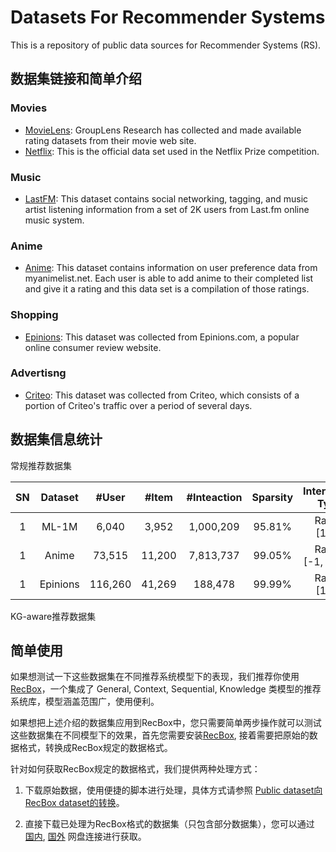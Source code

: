 # Datasets For Recommender Systems

This is a repository of public data sources for Recommender Systems (RS). 

## 数据集链接和简单介绍

### Movies
- [MovieLens](https://grouplens.org/datasets/movielens/): GroupLens Research has collected and made available rating datasets from their movie web site.
- [Netflix](https://www.kaggle.com/netflix-inc/netflix-prize-data): This is the official data set used in the Netflix Prize competition.

### Music
- [LastFM](https://grouplens.org/datasets/hetrec-2011/): This dataset contains social networking, tagging, and music artist listening information from a set of 2K users from Last.fm online music system.

### Anime
- [Anime](https://www.kaggle.com/CooperUnion/anime-recommendations-database): This dataset contains information on user preference data from myanimelist.net. Each user is able to add anime to their completed list and give it a rating and this data set is a compilation of those ratings.

### Shopping
- [Epinions](https://cseweb.ucsd.edu/~jmcauley/datasets.html#social_data): This dataset was collected from Epinions.com, a popular online consumer review website.

### Advertisng

* [Criteo](https://www.kaggle.com/c/criteo-display-ad-challenge/data): This dataset was collected from Criteo, which consists of a portion of Criteo's traffic over a period of several days.






## 数据集信息统计

常规推荐数据集

   SN |Dataset|#User|#Item|#Inteaction|Sparsity|Interaction Type|TimeStamp|User Context| Item Context|Interaction Context|
|:---:|:----: |:---:|:---:|:--------:| :----: | :------------: |  :--------: |:--------: | :----------: | :---------------: |
| 1   |ML-1M  |6,040|3,952|1,000,209|95.81%  |Rating <br> [1-5]  |    √      |    √     |        √     |                   |
| 1   |Anime  |73,515|11,200|7,813,737|99.05%  |Rating <br> [-1, 1-10]  |          |         |        √     |                   |
| 1   |Epinions  |116,260|41,269|188,478|99.99%  |Rating <br> [1-5]  |    √      |         |             |      √             |

KG-aware推荐数据集


## 简单使用
如果想测试一下这些数据集在不同推荐系统模型下的表现，我们推荐你使用 [RecBox](https://github.com/RUCAIBox/RecBox)，一个集成了 
General, Context, Sequential, Knowledge 类模型的推荐系统库，模型涵盖范围广，使用便利。

如果想把上述介绍的数据集应用到RecBox中，您只需要简单两步操作就可以测试这些数据集在不同模型下的效果，首先您需要安装[RecBox](https://github.com/RUCAIBox/RecBox),
接着需要把原始的数据格式，转换成RecBox规定的数据格式。

针对如何获取RecBox规定的数据格式，我们提供两种处理方式：
1. 下载原始数据，使用便捷的脚本进行处理，具体方式请参照 [Public dataset向RecBox dataset的转换](https://github.com/RUCAIBox/RecommenderSystems-Datasets/tree/master/Preprocessing)。

2. 直接下载已处理为RecBox格式的数据集（只包含部分数据集），您可以通过 [国内](), [国外]() 网盘连接进行获取。
